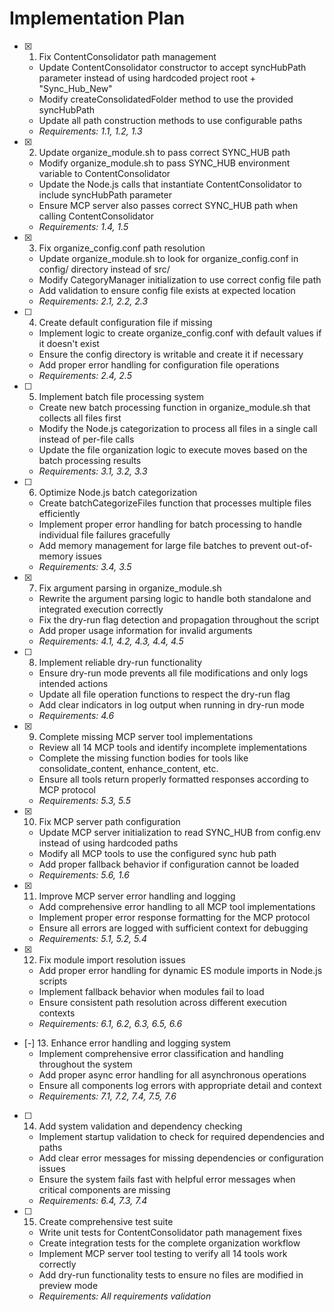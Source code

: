 # Implementation Plan

- [x] 1. Fix ContentConsolidator path management
  - Update ContentConsolidator constructor to accept syncHubPath parameter instead of using hardcoded project root + "Sync_Hub_New"
  - Modify createConsolidatedFolder method to use the provided syncHubPath
  - Update all path construction methods to use configurable paths
  - _Requirements: 1.1, 1.2, 1.3_

- [x] 2. Update organize_module.sh to pass correct SYNC_HUB path
  - Modify organize_module.sh to pass SYNC_HUB environment variable to ContentConsolidator
  - Update the Node.js calls that instantiate ContentConsolidator to include syncHubPath parameter
  - Ensure MCP server also passes correct SYNC_HUB path when calling ContentConsolidator
  - _Requirements: 1.4, 1.5_

- [x] 3. Fix organize_config.conf path resolution
  - Update organize_module.sh to look for organize_config.conf in config/ directory instead of src/
  - Modify CategoryManager initialization to use correct config file path
  - Add validation to ensure config file exists at expected location
  - _Requirements: 2.1, 2.2, 2.3_

- [ ] 4. Create default configuration file if missing
  - Implement logic to create organize_config.conf with default values if it doesn't exist
  - Ensure the config directory is writable and create it if necessary
  - Add proper error handling for configuration file operations
  - _Requirements: 2.4, 2.5_

- [ ] 5. Implement batch file processing system
  - Create new batch processing function in organize_module.sh that collects all files first
  - Modify the Node.js categorization to process all files in a single call instead of per-file calls
  - Update the file organization logic to execute moves based on the batch processing results
  - _Requirements: 3.1, 3.2, 3.3_

- [ ] 6. Optimize Node.js batch categorization
  - Create batchCategorizeFiles function that processes multiple files efficiently
  - Implement proper error handling for batch processing to handle individual file failures gracefully
  - Add memory management for large file batches to prevent out-of-memory issues
  - _Requirements: 3.4, 3.5_

- [x] 7. Fix argument parsing in organize_module.sh
  - Rewrite the argument parsing logic to handle both standalone and integrated execution correctly
  - Fix the dry-run flag detection and propagation throughout the script
  - Add proper usage information for invalid arguments
  - _Requirements: 4.1, 4.2, 4.3, 4.4, 4.5_

- [ ] 8. Implement reliable dry-run functionality
  - Ensure dry-run mode prevents all file modifications and only logs intended actions
  - Update all file operation functions to respect the dry-run flag
  - Add clear indicators in log output when running in dry-run mode
  - _Requirements: 4.6_

- [x] 9. Complete missing MCP server tool implementations
  - Review all 14 MCP tools and identify incomplete implementations
  - Complete the missing function bodies for tools like consolidate_content, enhance_content, etc.
  - Ensure all tools return properly formatted responses according to MCP protocol
  - _Requirements: 5.3, 5.5_

- [x] 10. Fix MCP server path configuration
  - Update MCP server initialization to read SYNC_HUB from config.env instead of using hardcoded paths
  - Modify all MCP tools to use the configured sync hub path
  - Add proper fallback behavior if configuration cannot be loaded
  - _Requirements: 5.6, 1.6_

- [x] 11. Improve MCP server error handling and logging
  - Add comprehensive error handling to all MCP tool implementations
  - Implement proper error response formatting for the MCP protocol
  - Ensure all errors are logged with sufficient context for debugging
  - _Requirements: 5.1, 5.2, 5.4_

- [x] 12. Fix module import resolution issues
  - Add proper error handling for dynamic ES module imports in Node.js scripts
  - Implement fallback behavior when modules fail to load
  - Ensure consistent path resolution across different execution contexts
  - _Requirements: 6.1, 6.2, 6.3, 6.5, 6.6_

- [-] 13. Enhance error handling and logging system
  - Implement comprehensive error classification and handling throughout the system
  - Add proper async error handling for all asynchronous operations
  - Ensure all components log errors with appropriate detail and context
  - _Requirements: 7.1, 7.2, 7.4, 7.5, 7.6_

- [ ] 14. Add system validation and dependency checking
  - Implement startup validation to check for required dependencies and paths
  - Add clear error messages for missing dependencies or configuration issues
  - Ensure the system fails fast with helpful error messages when critical components are missing
  - _Requirements: 6.4, 7.3, 7.4_

- [ ] 15. Create comprehensive test suite
  - Write unit tests for ContentConsolidator path management fixes
  - Create integration tests for the complete organization workflow
  - Implement MCP server tool testing to verify all 14 tools work correctly
  - Add dry-run functionality tests to ensure no files are modified in preview mode
  - _Requirements: All requirements validation_

